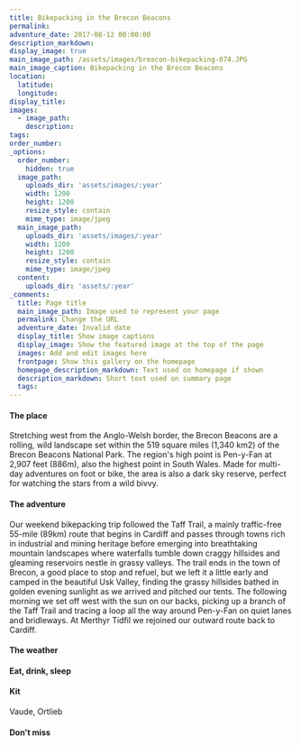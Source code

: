 ```yaml
---
title: Bikepacking in the Brecon Beacons
permalink:
adventure_date: 2017-08-12 00:00:00
description_markdown:
display_image: true
main_image_path: /assets/images/breacon-bikepacking-074.JPG
main_image_caption: Bikepacking in the Brecon Beacons
location:
  latitude:
  longitude:
display_title:
images:
  - image_path:
    description:
tags:
order_number:
_options:
  order_number:
    hidden: true
  image_path:
    uploads_dir: 'assets/images/:year'
    width: 1200
    height: 1200
    resize_style: contain
    mime_type: image/jpeg
  main_image_path:
    uploads_dir: 'assets/images/:year'
    width: 1200
    height: 1200
    resize_style: contain
    mime_type: image/jpeg
  content:
    uploads_dir: 'assets/:year'
_comments:
  title: Page title
  main_image_path: Image used to represent your page
  permalink: Change the URL
  adventure_date: Invalid date
  display_title: Show image captions
  display_image: Show the featured image at the top of the page
  images: Add and edit images here
  frontpage: Show this gallery on the homepage
  homepage_description_markdown: Text used on homepage if shown
  description_markdown: Short text used on summary page
  tags:
---
```


#### The place

Stretching west from the Anglo-Welsh border, the Brecon Beacons are a rolling, wild landscape set within the 519 square miles (1,340 km2) of the Brecon Beacons National Park. The region's high point is Pen-y-Fan at 2,907 feet (886m), also the highest point in South Wales. Made for multi-day adventures on foot or bike, the area is also a dark sky reserve, perfect for watching the stars from a wild bivvy.

#### The adventure

Our weekend bikepacking trip followed the Taff Trail, a mainly traffic-free 55-mile (89km) route that begins in Cardiff and passes through towns rich in industrial and mining heritage before emerging into breathtaking mountain landscapes where waterfalls tumble down craggy hillsides and gleaming reservoirs nestle in grassy valleys. The trail ends in the town of Brecon, a good place to stop and refuel, but we left it a little early and camped in the beautiful Usk Valley, finding the grassy hillsides bathed in golden evening sunlight as we arrived and pitched our tents. The following morning we set off west with the sun on our backs, picking up a branch of the Taff Trail and tracing a loop all the way around Pen-y-Fan on quiet lanes and bridleways. At Merthyr Tidfil we rejoined our outward route back to Cardiff.

#### The weather

#### Eat, drink, sleep

#### Kit

Vaude, Ortlieb

#### Don't miss
